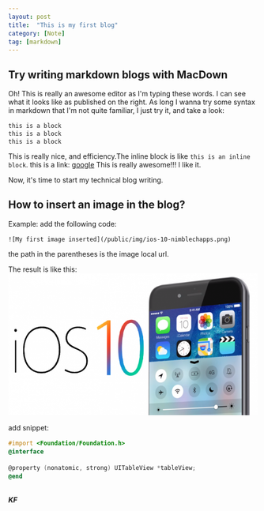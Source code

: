 ```yaml
---
layout: post
title:  "This is my first blog"
category: [Note]
tag: [markdown]
---
```


## Try writing markdown blogs with MacDown

Oh! This is really an awesome editor as I'm typing these words. I can see what it looks like as published on the right. As long I wanna try some syntax in markdown that I'm not quite familiar, I just try it, and take a look:

	this is a block
	this is a block
	this is a block

This is really nice, and efficiency.The inline block is like `this is an inline block`. this is a link: [google](http://google.com) This is really awesome!!! I like it.

Now, it's time to start my technical blog writing.

## How to insert an image in the blog?

Example:
add the following code:

```
![My first image inserted](/public/img/ios-10-nimblechapps.png)
```

the path in the parentheses is the image local url.

The result is like this:
![My first image inserted](/public/img/20161103-0-ios10.png)

add snippet:

```objective-c
#import <Foundation/Foundation.h>
@interface

@property (nonatomic, strong) UITableView *tableView;
@end
```

<br>***KF*** 
